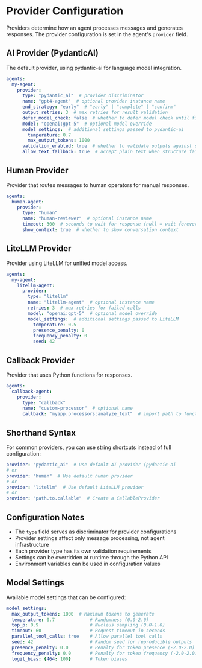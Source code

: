 # Provider Configuration

Providers determine how an agent processes messages and generates responses. The provider configuration is set in the agent's `provider` field.

## AI Provider (PydanticAI)
The default provider, using pydantic-ai for language model integration.

```yaml
agents:
  my-agent:
    provider:
      type: "pydantic_ai"  # provider discriminator
      name: "gpt4-agent"  # optional provider instance name
      end_strategy: "early"  # "early" | "complete" | "confirm"
      output_retries: 3  # max retries for result validation
      defer_model_check: false  # whether to defer model check until first run
      model: "openai:gpt-5"  # optional model override
      model_settings:  # additional settings passed to pydantic-ai
        temperature: 0.7
        max_output_tokens: 1000
      validation_enabled: true  # whether to validate outputs against schemas
      allow_text_fallback: true  # accept plain text when structure fails
```

## Human Provider
Provider that routes messages to human operators for manual responses.

```yaml
agents:
  human-agent:
    provider:
      type: "human"
      name: "human-reviewer"  # optional instance name
      timeout: 300  # seconds to wait for response (null = wait forever)
      show_context: true  # whether to show conversation context
```

## LiteLLM Provider
Provider using LiteLLM for unified model access.

```yaml
agents:
  my-agent:
    litellm-agent:
      provider:
        type: "litellm"
        name: "litellm-agent"  # optional instance name
        retries: 3  # max retries for failed calls
        model: "openai:gpt-5"  # optional model override
        model_settings:  # additional settings passed to LiteLLM
          temperature: 0.5
          presence_penalty: 0
          frequency_penalty: 0
          seed: 42
```

## Callback Provider
Provider that uses Python functions for responses.

```yaml
agents:
  callback-agent:
    provider:
      type: "callback"
      name: "custom-processor"  # optional name
      callback: "myapp.processors:analyze_text"  # import path to function
```

## Shorthand Syntax
For common providers, you can use string shortcuts instead of full configuration:

```yaml
provider: "pydantic_ai"  # Use default AI provider (pydantic-ai
# or
provider: "human"  # Use default human provider
# or
provider: "litellm"  # Use default LiteLLM provider
# or
provider: "path.to.callable"  # Create a CallableProvider
```

## Configuration Notes
- The `type` field serves as discriminator for provider configurations
- Provider settings affect only message processing, not agent infrastructure
- Each provider type has its own validation requirements
- Settings can be overridden at runtime through the Python API
- Environment variables can be used in configuration values

## Model Settings

Available model settings that can be configured:

```yaml
model_settings:
  max_output_tokens: 1000  # Maximum tokens to generate
  temperature: 0.7             # Randomness (0.0-2.0)
  top_p: 0.9                   # Nucleus sampling (0.0-1.0)
  timeout: 60                  # Request timeout in seconds
  parallel_tool_calls: true    # Allow parallel tool calls
  seed: 42                     # Random seed for reproducible outputs
  presence_penalty: 0.0        # Penalty for token presence (-2.0-2.0)
  frequency_penalty: 0.0       # Penalty for token frequency (-2.0-2.0)
  logit_bias: {464: 100}       # Token biases
```
